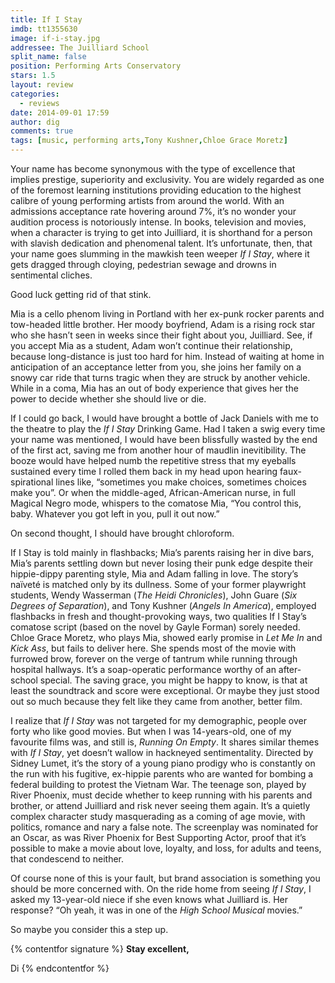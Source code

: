 ```yaml
---
title: If I Stay
imdb: tt1355630
image: if-i-stay.jpg
addressee: The Juilliard School
split_name: false
position: Performing Arts Conservatory
stars: 1.5
layout: review 
categories: 
  - reviews
date: 2014-09-01 17:59
author: dig
comments: true
tags: [music, performing arts,Tony Kushner,Chloe Grace Moretz]
---
```

Your name has become synonymous with the type of excellence that implies prestige, superiority and exclusivity. You are widely regarded as one of the foremost learning institutions providing education to the highest calibre of young performing artists from around the world. With an admissions acceptance rate hovering around 7%, it’s no wonder your audition process is notoriously intense. In books, television and movies, when a character is trying to get into Juilliard, it is shorthand for a person with slavish dedication and phenomenal talent. It’s unfortunate, then, that your name goes slumming in the mawkish teen weeper *If I Stay*, where it gets dragged through cloying, pedestrian sewage and drowns in sentimental cliches. 

Good luck getting rid of that stink.

Mia is a cello phenom living in Portland with her ex-punk rocker parents and tow-headed little brother. Her moody boyfriend, Adam is a rising rock star who she hasn’t seen in weeks since their fight about you, Juilliard. See, if you accept Mia as a student, Adam won’t continue their relationship, because long-distance is just too hard for him. Instead of waiting at home in anticipation of an acceptance letter from you, she joins her family on a snowy car ride that turns tragic when they are struck by another vehicle. While in a coma, Mia has an out of body experience that gives her the power to decide whether she should live or die. 

If I could go back, I would have brought a bottle of Jack Daniels with me to the theatre to play the *If I Stay* Drinking Game. Had I taken a swig every time your name was mentioned, I would have been blissfully wasted by the end of the first act, saving me from another hour of maudlin inevitibility. The booze would have helped numb the repetitive stress that my eyeballs sustained every time I rolled them back in my head upon hearing faux-spirational lines like, “sometimes you make choices, sometimes choices make you”. Or when the middle-aged, African-American nurse, in full Magical Negro mode, whispers to the comatose Mia, “You control this, baby. Whatever you got left in you, pull it out now.”

On second thought, I should have brought chloroform.

If I Stay is told mainly in flashbacks; Mia’s parents raising her in dive bars, Mia’s parents settling down but never losing their punk edge despite their hippie-dippy parenting style, Mia and Adam falling in love. The story’s naïveté is matched only by its dullness. Some of your former playwright students, Wendy Wasserman (*The Heidi Chronicles*), John Guare (*Six Degrees of Separation*), and Tony Kushner (*Angels In America*), employed flashbacks in fresh and thought-provoking ways, two qualities If I Stay’s comatose script (based on the novel by Gayle Forman) sorely needed. Chloe Grace Moretz, who plays Mia, showed early promise in *Let Me In* and *Kick Ass*, but fails to deliver here. She spends most of the movie with furrowed brow, forever on the verge of tantrum while running through hospital hallways. It’s a soap-operatic performance worthy of an after-school special. The saving grace, you might be happy to know, is that at least the soundtrack and score were exceptional. Or maybe they just stood out so much because they felt like they came from another, better film.

I realize that *If I Stay* was not targeted for my demographic, people over forty who like good movies. But when I was 14-years-old, one of my favourite films was, and still is, *Running On Empty*.  It shares similar themes with *If I Stay*, yet doesn’t wallow in hackneyed sentimentality. Directed by Sidney Lumet, it’s the story of a young piano prodigy who is constantly on the run with his fugitive, ex-hippie parents who are wanted for bombing a federal building to protest the Vietnam War. The teenage son, played by River Phoenix, must decide whether to keep running with his parents and brother, or attend Juilliard and risk never seeing them again. It’s a quietly complex character study masquerading as a coming of age movie, with politics, romance and nary a false note. The screenplay was nominated for an Oscar, as was River Phoenix for Best Supporting Actor, proof that it’s possible to make a movie about love, loyalty, and loss, for adults and teens, that condescend to neither.

Of course none of this is your fault, but brand association is something you should be more concerned with. On the ride home from seeing *If I Stay*, I asked my 13-year-old niece if she even knows what Juilliard is. Her response? “Oh yeah, it was in one of the *High School Musical* movies.”

So maybe you consider this a step up.

{% contentfor signature %}
**Stay excellent,**

Di
{% endcontentfor %}